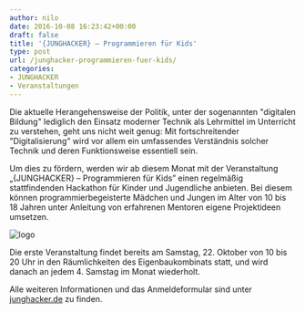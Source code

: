 ```yaml
---
author: nilo
date: 2016-10-08 16:23:42+00:00
draft: false
title: '{JUNGHACKER} – Programmieren für Kids'
type: post
url: /junghacker-programmieren-fuer-kids/
categories:
- JUNGHACKER
- Veranstaltungen
---
```


Die aktuelle Herangehensweise der Politik, unter der sogenannten "digitalen Bildung" lediglich den Einsatz moderner Technik als Lehrmittel im Unterricht zu verstehen, geht uns nicht weit genug: Mit fortschreitender "Digitalisierung" wird vor allem ein umfassendes Verständnis solcher Technik und deren Funktionsweise essentiell sein.

Um dies zu fördern, werden wir ab diesem Monat mit der Veranstaltung „{JUNGHACKER} – Programmieren für Kids” einen regelmäßig stattfindenden Hackathon für Kinder und Jugendliche anbieten. Bei diesem können programmierbegeisterte Mädchen und Jungen im Alter von 10 bis 18 Jahren unter Anleitung von erfahrenen Mentoren eigene Projektideen umsetzen.

![logo](https://eigenbaukombinat.de/wp-content/uploads/2016/10/logo-300x56.jpg)


Die erste Veranstaltung findet bereits am Samstag, 22. Oktober von 10 bis 20 Uhr in den Räumlichkeiten des Eigenbaukombinats statt, und wird danach an jedem 4. Samstag im Monat wiederholt.

Alle weiteren Informationen und das Anmeldeformular sind unter [junghacker.de](/junghacker.de) zu finden.

